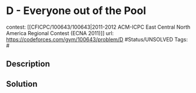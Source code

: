 # D - Everyone out of the Pool

contest: [[CFICPC/100643/100643|2011-2012 ACM-ICPC East Central North America Regional Contest (ECNA 2011)]]
url: https://codeforces.com/gym/100643/problem/D
#Status/UNSOLVED
Tags: #

## Description

## Solution

